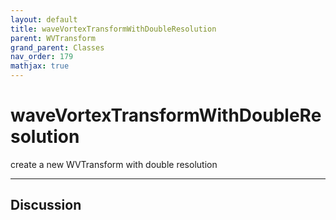 ```yaml
---
layout: default
title: waveVortexTransformWithDoubleResolution
parent: WVTransform
grand_parent: Classes
nav_order: 179
mathjax: true
---
```


#  waveVortexTransformWithDoubleResolution

create a new WVTransform with double resolution


---

## Discussion

  

